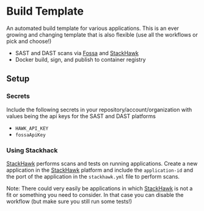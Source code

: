 # Build Template
An automated build template for various applications. This is an ever growing and changing template that is also flexible (use all the workflows or pick and choose!)

- SAST and DAST scans via [Fossa](https://fossa.com) and [StackHawk](https://stackhack.com)
- Docker build, sign, and publish to container registry

## Setup 
### Secrets 
Include the following secrets in your repository/account/organization with values being the api keys for the SAST and DAST platforms
- `HAWK_API_KEY`
- `fossaApiKey`

### Using Stackhack
[StackHawk](https://stackhack.com) performs scans and tests on running applications. Create a new application in the [StackHawk](https://stackhack.com) platform and include the `application-id` and the port of the application in the `stackhawk.yml` file to perform scans.

Note: There could very easily be applications in which [StackHawk](https://stackhack.com) is not a fit or something you need to consider. In that case you can disable the workflow (but make sure you still run some tests!)